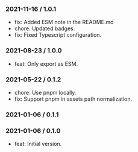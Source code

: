 ### 2021-11-16 / 1.0.1

- fix: Added ESM note in the README.md
- chore: Updated badges.
- fix: Fixed Typescript configuration.

### 2021-08-23 / 1.0.0

- feat: Only export as ESM.

### 2021-05-22 / 0.1.2

- chore: Use pnpm locally.
- fix: Support pnpm in assets path normalization.

### 2021-01-06 / 0.1.1


### 2021-01-06 / 0.1.0

- feat: Initial version.
